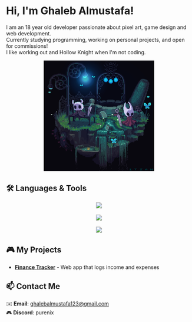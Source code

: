 # Hi, I'm Ghaleb Almustafa!

I am an 18 year old developer passionate about pixel art, game design and web development.  
Currently studying programming, working on personal projects, and open for commissions! <br>
I like working out and Hollow Knight when I'm not coding.

<p align="center">
  <img src="/assets/HKandH.gif" width="300" alt="Hollow Knight pixel art">
</p>

## 🛠️ Languages & Tools

<p align="center">
  <img src="https://skillicons.dev/icons?i=html,css,js" />
</p>
<p align="center">
  <img src="https://skillicons.dev/icons?i=python,cs,unity" />
</p>
<p align="center">
  <img src="https://skillicons.dev/icons?i=mongodb,git,docker" />
</p>

## 🎮 My Projects

- **[Finance Tracker](https://github.com/ShuraNix/fitness-tracker)** - Web app that logs income and expenses

<!-- - **[HK Mod](https://github.com/ShuraNix/hk-mod)** - Hollow Knight custom boss
- **[Pixel Portfolio](https://shura-pixels.netlify.app)** - Gallery of my art -->

## 📫 Contact Me

✉️ **Email**: ghalebalmustafa123@gmail.com <br>
🎮 **Discord**: purenix
